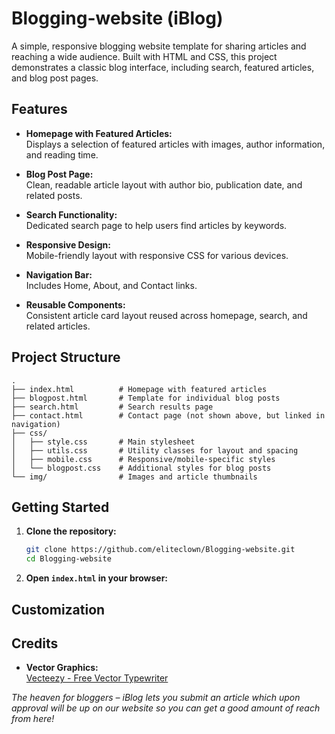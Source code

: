 # Blogging-website (iBlog)

A simple, responsive blogging website template for sharing articles and reaching a wide audience. Built with HTML and CSS, this project demonstrates a classic blog interface, including search, featured articles, and blog post pages.

## Features

- **Homepage with Featured Articles:**  
  Displays a selection of featured articles with images, author information, and reading time.

- **Blog Post Page:**  
  Clean, readable article layout with author bio, publication date, and related posts.

- **Search Functionality:**  
  Dedicated search page to help users find articles by keywords.

- **Responsive Design:**  
  Mobile-friendly layout with responsive CSS for various devices.

- **Navigation Bar:**  
  Includes Home, About, and Contact links.

- **Reusable Components:**  
  Consistent article card layout reused across homepage, search, and related articles.

## Project Structure

```
.
├── index.html          # Homepage with featured articles
├── blogpost.html       # Template for individual blog posts
├── search.html         # Search results page
├── contact.html        # Contact page (not shown above, but linked in navigation)
├── css/
│   ├── style.css       # Main stylesheet
│   ├── utils.css       # Utility classes for layout and spacing
│   ├── mobile.css      # Responsive/mobile-specific styles
│   └── blogpost.css    # Additional styles for blog posts
└── img/                # Images and article thumbnails
```

## Getting Started

1. **Clone the repository:**
   ```sh
   git clone https://github.com/eliteclown/Blogging-website.git
   cd Blogging-website
   ```

2. **Open `index.html` in your browser:**
  

## Customization




## Credits

- **Vector Graphics:**  
  [Vecteezy - Free Vector Typewriter](https://www.vecteezy.com/free-vector/typewriter)



*The heaven for bloggers – iBlog lets you submit an article which upon approval will be up on our website so you can get a good amount of reach from here!*
